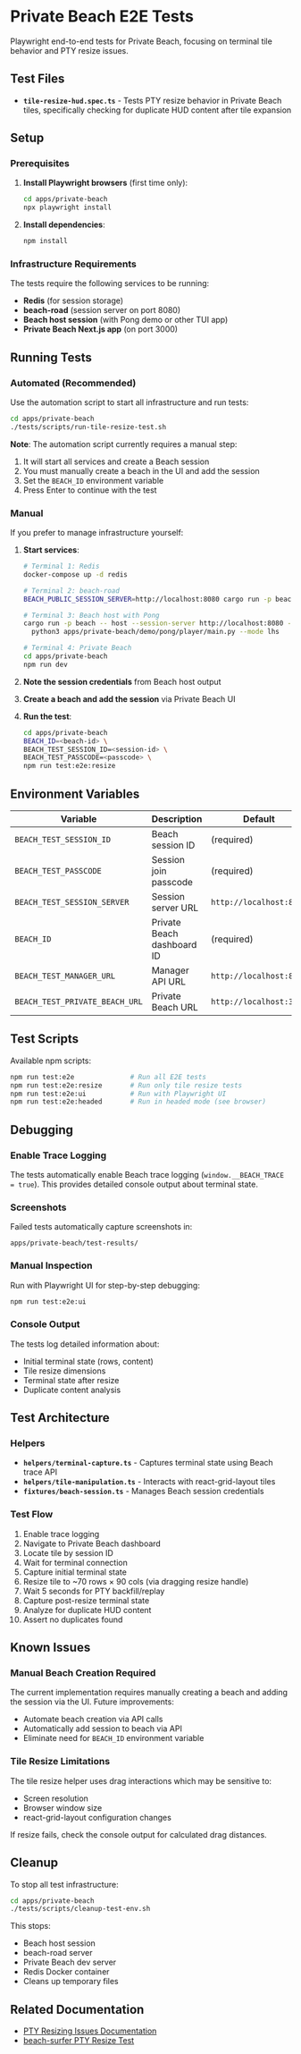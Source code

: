 # Private Beach E2E Tests

Playwright end-to-end tests for Private Beach, focusing on terminal tile behavior and PTY resize issues.

## Test Files

- **`tile-resize-hud.spec.ts`** - Tests PTY resize behavior in Private Beach tiles, specifically checking for duplicate HUD content after tile expansion

## Setup

### Prerequisites

1. **Install Playwright browsers** (first time only):
   ```bash
   cd apps/private-beach
   npx playwright install
   ```

2. **Install dependencies**:
   ```bash
   npm install
   ```

### Infrastructure Requirements

The tests require the following services to be running:

- **Redis** (for session storage)
- **beach-road** (session server on port 8080)
- **Beach host session** (with Pong demo or other TUI app)
- **Private Beach Next.js app** (on port 3000)

## Running Tests

### Automated (Recommended)

Use the automation script to start all infrastructure and run tests:

```bash
cd apps/private-beach
./tests/scripts/run-tile-resize-test.sh
```

**Note**: The automation script currently requires a manual step:
1. It will start all services and create a Beach session
2. You must manually create a beach in the UI and add the session
3. Set the `BEACH_ID` environment variable
4. Press Enter to continue with the test

### Manual

If you prefer to manage infrastructure yourself:

1. **Start services**:
   ```bash
   # Terminal 1: Redis
   docker-compose up -d redis

   # Terminal 2: beach-road
   BEACH_PUBLIC_SESSION_SERVER=http://localhost:8080 cargo run -p beach-road

   # Terminal 3: Beach host with Pong
   cargo run -p beach -- host --session-server http://localhost:8080 -- \
     python3 apps/private-beach/demo/pong/player/main.py --mode lhs

   # Terminal 4: Private Beach
   cd apps/private-beach
   npm run dev
   ```

2. **Note the session credentials** from Beach host output

3. **Create a beach and add the session** via Private Beach UI

4. **Run the test**:
   ```bash
   cd apps/private-beach
   BEACH_ID=<beach-id> \
   BEACH_TEST_SESSION_ID=<session-id> \
   BEACH_TEST_PASSCODE=<passcode> \
   npm run test:e2e:resize
   ```

## Environment Variables

| Variable | Description | Default |
|----------|-------------|---------|
| `BEACH_TEST_SESSION_ID` | Beach session ID | (required) |
| `BEACH_TEST_PASSCODE` | Session join passcode | (required) |
| `BEACH_TEST_SESSION_SERVER` | Session server URL | `http://localhost:8080` |
| `BEACH_ID` | Private Beach dashboard ID | (required) |
| `BEACH_TEST_MANAGER_URL` | Manager API URL | `http://localhost:8080` |
| `BEACH_TEST_PRIVATE_BEACH_URL` | Private Beach URL | `http://localhost:3000` |

## Test Scripts

Available npm scripts:

```bash
npm run test:e2e              # Run all E2E tests
npm run test:e2e:resize       # Run only tile resize tests
npm run test:e2e:ui           # Run with Playwright UI
npm run test:e2e:headed       # Run in headed mode (see browser)
```

## Debugging

### Enable Trace Logging

The tests automatically enable Beach trace logging (`window.__BEACH_TRACE = true`). This provides detailed console output about terminal state.

### Screenshots

Failed tests automatically capture screenshots in:
```
apps/private-beach/test-results/
```

### Manual Inspection

Run with Playwright UI for step-by-step debugging:
```bash
npm run test:e2e:ui
```

### Console Output

The tests log detailed information about:
- Initial terminal state (rows, content)
- Tile resize dimensions
- Terminal state after resize
- Duplicate content analysis

## Test Architecture

### Helpers

- **`helpers/terminal-capture.ts`** - Captures terminal state using Beach trace API
- **`helpers/tile-manipulation.ts`** - Interacts with react-grid-layout tiles
- **`fixtures/beach-session.ts`** - Manages Beach session credentials

### Test Flow

1. Enable trace logging
2. Navigate to Private Beach dashboard
3. Locate tile by session ID
4. Wait for terminal connection
5. Capture initial terminal state
6. Resize tile to ~70 rows × 90 cols (via dragging resize handle)
7. Wait 5 seconds for PTY backfill/replay
8. Capture post-resize terminal state
9. Analyze for duplicate HUD content
10. Assert no duplicates found

## Known Issues

### Manual Beach Creation Required

The current implementation requires manually creating a beach and adding the session via the UI. Future improvements:

- Automate beach creation via API calls
- Automatically add session to beach via API
- Eliminate need for `BEACH_ID` environment variable

### Tile Resize Limitations

The tile resize helper uses drag interactions which may be sensitive to:
- Screen resolution
- Browser window size
- react-grid-layout configuration changes

If resize fails, check the console output for calculated drag distances.

## Cleanup

To stop all test infrastructure:

```bash
cd apps/private-beach
./tests/scripts/cleanup-test-env.sh
```

This stops:
- Beach host session
- beach-road server
- Private Beach dev server
- Redis Docker container
- Cleans up temporary files

## Related Documentation

- [PTY Resizing Issues Documentation](../../../../docs/pty-resizing-issues/private-beach-duplicate-hud.md)
- [beach-surfer PTY Resize Test](../../../beach-surfer/tests/pty-resize-hud-duplication.spec.ts)
